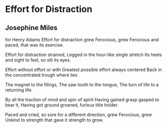 # Effort for Distraction
## Josephine Miles
for Henry Adams
Effort for distraction grew
Ferocious, grew
Ferocious and paced, that was its exercise.

Effort for distraction strained,
Legged in the hour-like single stretch
Its heels and sight to feel, so slit its eyes.

Effort without effort or with
Greatest possible effort always centered
Back in the concentrated trough where lies

The magnet to the filings,
The saw tooth to the tongue,
The turn of life to a returning life.

By all the traction of mind and spin of spirit
Having gained grasp gasped to bear it,
Having got ground groaned, furious title holder.

Paced and cried, so sore for a different direction, grew
Ferocious, grew
Unkind to strength that gave it strength to grow.